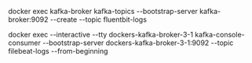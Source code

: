 docker exec kafka-broker kafka-topics --bootstrap-server kafka-broker:9092 --create --topic fluentbit-logs

docker exec --interactive --tty dockers-kafka-broker-3-1 kafka-console-consumer --bootstrap-server dockers-kafka-broker-3-1:9092 --topic filebeat-logs --from-beginning